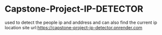 # Capstone-Project-IP-DETECTOR
used to detect the people ip and anddress and can also find the current ip location
site url:https://capstone-project-ip-detector.onrender.com

